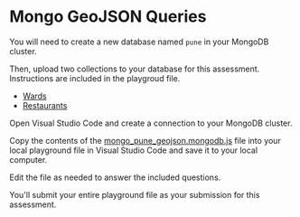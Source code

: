 # Mongo GeoJSON Queries

You will need to create a new database named `pune` in your MongoDB cluster.

Then, upload two collections to your database for this assessment. Instructions are included in the playgroud file.
* [Wards](pune_wards.json)
* [Restaurants](pune_restaurants.json)

Open Visual Studio Code and create a connection to your MongoDB cluster.

Copy the contents of the [mongo_pune_geojson.mongodb.js](mongo_pune_geojson.mongodb.js) file into your local playground file in Visual Studio Code and save it to your local computer.

Edit the file as needed to answer the included questions.

You'll submit your entire playground file as your submission for this assessment.